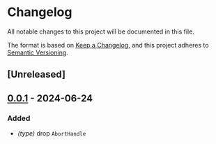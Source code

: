 # Changelog
All notable changes to this project will be documented in this file.

The format is based on [Keep a Changelog](https://keepachangelog.com/en/1.0.0/),
and this project adheres to [Semantic Versioning](https://semver.org/spec/v2.0.0.html).

## [Unreleased]

## [0.0.1](https://github.com/SichangHe/drop_this.rs/compare/v0.0.0...v0.0.1) - 2024-06-24

### Added
- *(type)* drop `AbortHandle`

